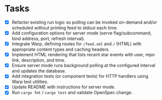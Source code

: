 # Tasks

- [x] Refactor existing run logic so polling can be invoked on-demand and/or scheduled without printing feed to stdout each time.
- [x] Add configuration options for server mode (serve flag/subcommand, bind address, port, refresh interval).
- [x] Integrate Warp, defining routes for `/feed.xml` and `/` (HTML) with appropriate content types and caching headers.
- [x] Implement HTML rendering that lists recent star events with user, repo link, description, and time.
- [x] Ensure server mode runs background polling at the configured interval and updates the database.
- [x] Add integration tests (or component tests) for HTTP handlers using Warp test utilities.
- [x] Update README with instructions for server mode.
- [x] Run `cargo fmt` / `cargo test` and validate OpenSpec change.
